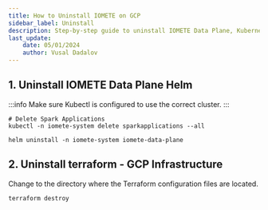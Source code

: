 ```yaml
---
title: How to Uninstall IOMETE on GCP
sidebar_label: Uninstall
description: Step-by-step guide to uninstall IOMETE Data Plane, Kubernetes resources and GCP infrastructure for IOMETE users 
last_update:
    date: 05/01/2024
    author: Vusal Dadalov
---
```


## 1. Uninstall IOMETE Data Plane Helm
:::info
Make sure Kubectl is configured to use the correct cluster.
:::

```shell
# Delete Spark Applications
kubectl -n iomete-system delete sparkapplications --all

helm uninstall -n iomete-system iomete-data-plane
```

## 2. Uninstall terraform - GCP Infrastructure

Change to the directory where the Terraform configuration files are located.
```shell
terraform destroy
```

